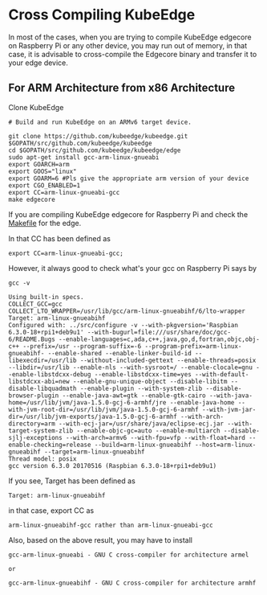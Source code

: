 # Cross Compiling KubeEdge

In most of the cases, when you are trying to compile KubeEdge edgecore on Raspberry Pi or any other device, you may run out of memory, in that case, it is advisable to cross-compile the Edgecore binary and transfer it to your edge device.

## For ARM Architecture from x86 Architecture 

Clone KubeEdge

```shell
# Build and run KubeEdge on an ARMv6 target device.

git clone https://github.com/kubeedge/kubeedge.git $GOPATH/src/github.com/kubeedge/kubeedge
cd $GOPATH/src/github.com/kubeedge/kubeedge/edge
sudo apt-get install gcc-arm-linux-gnueabi
export GOARCH=arm
export GOOS="linux"
export GOARM=6 #Pls give the appropriate arm version of your device 
export CGO_ENABLED=1
export CC=arm-linux-gnueabi-gcc
make edgecore
```

If you are compiling KubeEdge edgecore for Raspberry Pi and check the [Makefile](https://github.com/kubeedge/kubeedge/blob/master/Makefile) for the edge.

In that CC has been defined as
```
export CC=arm-linux-gnueabi-gcc;
```

However, it always good to check what's your gcc on Raspberry Pi says by

```
gcc -v

Using built-in specs.
COLLECT_GCC=gcc
COLLECT_LTO_WRAPPER=/usr/lib/gcc/arm-linux-gnueabihf/6/lto-wrapper
Target: arm-linux-gnueabihf
Configured with: ../src/configure -v --with-pkgversion='Raspbian 6.3.0-18+rpi1+deb9u1' --with-bugurl=file:///usr/share/doc/gcc-6/README.Bugs --enable-languages=c,ada,c++,java,go,d,fortran,objc,obj-c++ --prefix=/usr --program-suffix=-6 --program-prefix=arm-linux-gnueabihf- --enable-shared --enable-linker-build-id --libexecdir=/usr/lib --without-included-gettext --enable-threads=posix --libdir=/usr/lib --enable-nls --with-sysroot=/ --enable-clocale=gnu --enable-libstdcxx-debug --enable-libstdcxx-time=yes --with-default-libstdcxx-abi=new --enable-gnu-unique-object --disable-libitm --disable-libquadmath --enable-plugin --with-system-zlib --disable-browser-plugin --enable-java-awt=gtk --enable-gtk-cairo --with-java-home=/usr/lib/jvm/java-1.5.0-gcj-6-armhf/jre --enable-java-home --with-jvm-root-dir=/usr/lib/jvm/java-1.5.0-gcj-6-armhf --with-jvm-jar-dir=/usr/lib/jvm-exports/java-1.5.0-gcj-6-armhf --with-arch-directory=arm --with-ecj-jar=/usr/share/java/eclipse-ecj.jar --with-target-system-zlib --enable-objc-gc=auto --enable-multiarch --disable-sjlj-exceptions --with-arch=armv6 --with-fpu=vfp --with-float=hard --enable-checking=release --build=arm-linux-gnueabihf --host=arm-linux-gnueabihf --target=arm-linux-gnueabihf
Thread model: posix
gcc version 6.3.0 20170516 (Raspbian 6.3.0-18+rpi1+deb9u1)
```

If you see, Target has been defined as 
```
Target: arm-linux-gnueabihf
```
in that case, export CC as 
```
arm-linux-gnueabihf-gcc rather than arm-linux-gnueabi-gcc
```

Also, based on the above result, you may have to install
```
gcc-arm-linux-gnueabi - GNU C cross-compiler for architecture armel

or

gcc-arm-linux-gnueabihf - GNU C cross-compiler for architecture armhf
```
